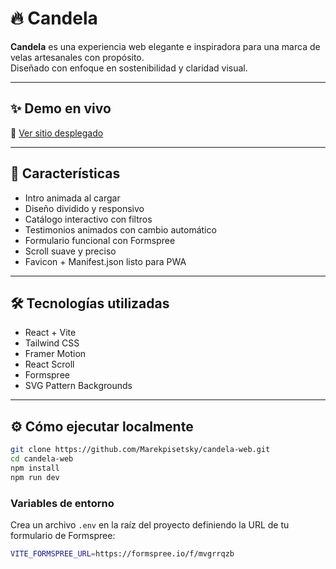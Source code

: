 # 🔥 Candela

**Candela** es una experiencia web elegante e inspiradora para una marca de velas artesanales con propósito.  
Diseñado con enfoque en sostenibilidad y claridad visual.

---

## ✨ Demo en vivo

🔗 [Ver sitio desplegado](https://candela-web-studio.vercel.app/)

---

## 🚀 Características

- Intro animada al cargar
- Diseño dividido y responsivo
- Catálogo interactivo con filtros
- Testimonios animados con cambio automático
- Formulario funcional con Formspree
- Scroll suave y preciso
- Favicon + Manifest.json listo para PWA

---

## 🛠 Tecnologías utilizadas

- React + Vite
- Tailwind CSS
- Framer Motion
- React Scroll
- Formspree
- SVG Pattern Backgrounds

---

## ⚙️ Cómo ejecutar localmente

```bash
git clone https://github.com/Marekpisetsky/candela-web.git
cd candela-web
npm install
npm run dev
```

### Variables de entorno

Crea un archivo `.env` en la raíz del proyecto definiendo la URL de tu formulario de Formspree:

```bash
VITE_FORMSPREE_URL=https://formspree.io/f/mvgrrqzb
```
